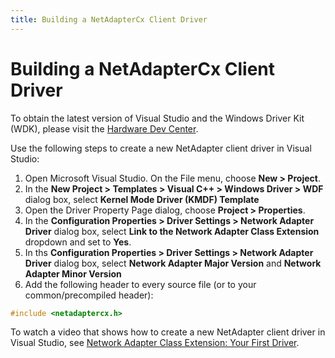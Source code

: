 ```yaml
---
title: Building a NetAdapterCx Client Driver
---
```


# Building a NetAdapterCx Client Driver

To obtain the latest version of Visual Studio and the Windows Driver Kit (WDK), please visit the [Hardware Dev Center](https://developer.microsoft.com/windows/hardware/windows-driver-kit).

Use the following steps to create a new NetAdapter client driver in Visual Studio:

1. Open Microsoft Visual Studio. On the File menu, choose **New > Project**.
2. In the **New Project > Templates > Visual C++ > Windows Driver > WDF** dialog box, select **Kernel Mode Driver (KMDF) Template**
3. Open the Driver Property Page dialog, choose **Project > Properties**.
4. In the **Configuration Properties > Driver Settings > Network Adapter Driver** dialog box, select **Link to the Network Adapter Class Extension** dropdown and set to **Yes**.
5. In ths **Configuration Properties > Driver Settings > Network Adapter Driver** dialog box, select **Network Adapter Major Version** and **Network Adapter Minor Version**
6. Add the following header to every source file (or to your common/precompiled header):
```cpp
#include <netadaptercx.h>
```

To watch a video that shows how to create a new NetAdapter client driver in Visual Studio, see [Network Adapter Class Extension: Your First Driver](https://aka.ms/netadapter/video2).
